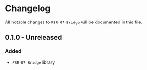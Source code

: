 # Changelog

All notable changes to `PSR-07 Bridge` will be documented in this file.

## 0.1.0 - Unreleased

### Added
- `PSR-07 Bridge` library